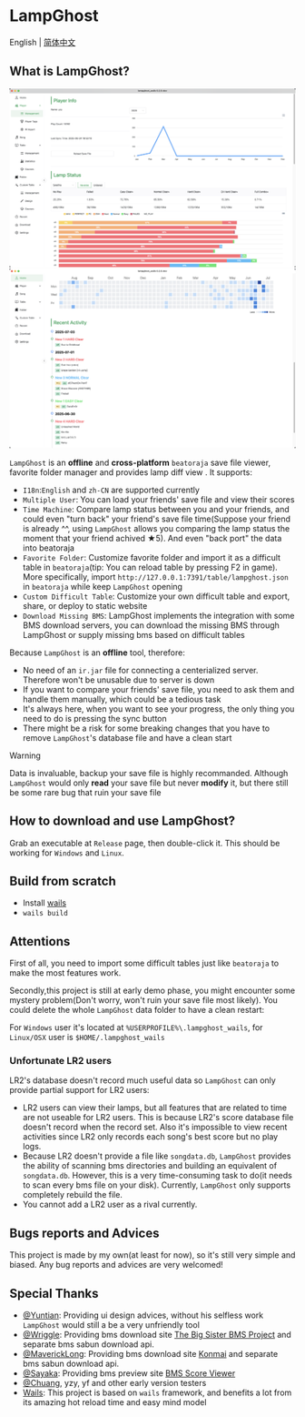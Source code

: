 # LampGhost

English | [简体中文](./README.zh-CN.md)

## What is LampGhost?

![showcase1](./doc/showcase1.png)
![showcase2](./doc/showcase2.png)

`LampGhost` is an **offline** and **cross-platform** `beatoraja` save file viewer, favorite folder manager and provides lamp diff view . It supports:

- `I18n`:`English` and `zh-CN` are supported currently
- `Multiple User`: You can load your friends' save file and view their scores
- `Time Machine`: Compare lamp status between you and your friends, and could even "turn back" your friend's save file time(Suppose your friend is already ^^, using `LampGhost` allows you comparing the lamp status the moment that your friend achived ★5). And even "back port" the data into beatoraja
- `Favorite Folder`: Customize favorite folder and import it as a difficult table in `beatoraja`(tip: You can reload table by pressing F2 in game). More specifically, import `http://127.0.0.1:7391/table/lampghost.json` in `beatoraja` while keep `LampGhost` opening
- `Custom Difficult Table`: Customize your own difficult table and export, share, or deploy to static website
- `Download Missing BMS`: LampGhost implements the integration with some BMS download servers, you can download the missing BMS through LampGhost or supply missing bms based on difficult tables

Because `LampGhost` is an **offline** tool, therefore:

- No need of an `ir.jar` file for connecting a centerialized server. Therefore won't be unusable due to server is down
- If you want to compare your friends' save file, you need to ask them and handle them manually, which could be a tedious task
- It's always here, when you want to see your progress, the only thing you need to do is pressing the sync button
- There might be a risk for some breaking changes that you have to remove `LampGhost`'s database file and have a clean start

> [!warning]
>
> Data is invaluable, backup your save file is highly recommanded. Although `LampGhost` would only **read** your save file but never **modify** it, but there still be some rare bug that ruin your save file

## How to download and use LampGhost?

Grab an executable at `Release` page, then double-click it. This should be working for `Windows` and `Linux`.

## Build from scratch

- Install [wails](https://github.com/wailsapp/wails)
- `wails build`

## Attentions

First of all, you need to import some difficult tables just like `beatoraja` to make the most features work.

Secondly,this project is still at early demo phase, you might encounter some mystery problem(Don't worry, won't ruin your save file most likely). You could delete the whole `LampGhost` data folder to have a clean restart:

For `Windows` user it's located at `%USERPROFILE%\.lampghost_wails`, for `Linux/OSX` user is `$HOME/.lampghost_wails`

### Unfortunate LR2 users

LR2's database doesn't record much useful data so `LampGhost` can only provide partial support for LR2 users:

- LR2 users can view their lamps, but all features that are related to time are not useable for LR2 users. This is because LR2's score database file doesn't record when the record set. Also it's impossible to view recent activities since LR2 only records each song's best score but no play logs.
- Because LR2 doesn't provide a file like `songdata.db`, `LampGhost` provides the ability of scanning bms directories and building an equivalent of `songdata.db`. However, this is a very time-consuming task to do(it needs to scan every bms file on your disk). Currently, `LampGhost` only supports completely rebuild the file.
- You cannot add a LR2 user as a rival currently.

## Bugs reports and Advices

This project is made by my own(at least for now), so it's still very simple and biased. Any bug reports and advices are very welcomed!

## Special Thanks

- [@Yuntian](https://www.github.com/Yuntian52s): Providing ui design advices, without his selfless work `LampGhost` would still a be a very unfriendly tool
- [@Wriggle](https://www.github.com/wrigglebug): Providing bms download site [The Big Sister BMS Project](https://bms.wrigglebug.xyz/) and separate bms sabun download api.
- [@MaverickLong](https://www.github.com/MaverickLong): Providing bms download site [Konmai](https://616.sb/bms/download) and separate bms sabun download api.
- [@Sayaka](https://github.com/SayakaIsBaka): Providing bms preview site [BMS Score Viewer](https://github.com/SayakaIsBaka/bms-score-viewer)
- [@Chuang](https://github.com/chuang1213), yzy, yf and other early version testers
- [Wails](https://github.com/wailsapp/wails): This project is based on `wails` framework, and benefits a lot from its amazing hot reload time and easy mind model
